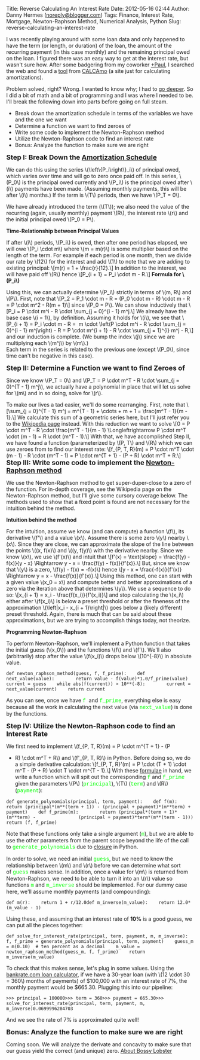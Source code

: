 Title: Reverse Calculating An Interest Rate
Date: 2012-05-16 02:44
Author: Danny Hermes (noreply@blogger.com)
Tags: Finance, Interest Rate, Mortgage, Newton-Raphson Method, Numerical Analysis, Python
Slug: reverse-calculating-an-interest-rate

I was recently playing around with some loan data and only happened to
have the term (or length, or duration) of the loan, the amount of the
recurring payment (in this case monthly) and the remaining principal
owed on the loan. I figured there was an easy way to get at the interest
rate, but wasn't sure how. After some badgering from my coworker
[+Paul](https://plus.google.com/104679465567407024302), I searched the
web and found a
[tool](http://www.calcamo.net/loancalculator/quickcalculations/loan-rate.php5)
from [CALCAmo](http://www.calcamo.net/) (a site just for calculating
amortizations).  
  
Problem solved, right? Wrong. I wanted to know why; I had to [go
deeper](http://t.qkme.me/35co7h.jpg). So I did a bit of math and a bit
of programming and I was where I needed to be. I'll break the following
down into parts before going on full steam.  

-   Break down the amortization schedule in terms of the variables we
    have and the one we want
-   Determine a function we want to find zeroes of
-   Write some code to implement the Newton-Raphson method
-   Utilize the Newton-Raphson code to find an interest rate
-   Bonus: Analyze the function to make sure we are right

**<span style="font-size: large;">Step I: Break Down the [Amortization
Schedule](http://en.wikipedia.org/wiki/Amortization_schedule)</span>**  
  
We can do this using the series \\(\\left\\{P\_i\\right\\}\_i\\) of
principal owed, which varies over time and will go to zero once paid
off. In this series, \\(P\_0\\) is the principal owed currently and
\\(P\_i\\) is the principal owed after \\(i\\) payments have been made.
(Assuming monthly payments, this will be after \\(i\\) months.) If the
term is \\(T\\) periods, then we have \\(P\_T = 0\\).  
  
We have already introduced the term (\\(T\\)); we also need the value
of the recurring (again, usually monthly) payment \\(R\\), the interest
rate \\(r\\) and the initial principal owed \\(P\_0 = P\\).  
  
**Time-Relationship between Principal Values**  
  
If after \\(i\\) periods, \\(P\_i\\) is owed, then after one period has
elapsed, we will owe \\(P\_i \\cdot m\\) where \\(m = m(r)\\) is some
multiplier based on the length of the term. For example if each period
is one month, then we divide our rate by \\(12\\) for the interest and
add \\(1\\) to note that we are adding to existing principal: \\[m(r) =
1 + \\frac{r}{12}.\\] In addition to the interest, we will have paid off
\\(R\\) hence \\[P\_{i + 1} = P\_i \\cdot m - R.\\] **Formula for
\\(P\_i\\)**  
  
Using this, we can actually determine \\(P\_i\\) strictly in terms of
\\(m, R\\) and \\(P\\). First, note that \\[P\_2 = P\_1 \\cdot m - R =
(P\_0 \\cdot m - R) \\cdot m - R = P \\cdot m\^2 - R(m + 1)\\] since
\\(P\_0 = P\\). We can show inductively that \\[P\_i = P \\cdot m\^i - R
\\cdot \\sum\_{j = 0}\^{i - 1} m\^j.\\] We already have the base case
\\(i = 1\\), by definition. Assuming it holds for \\(i\\), we see that
\\[P\_{i + 1} = P\_i \\cdot m - R =  m \\cdot \\left(P \\cdot m\^i - R
\\cdot \\sum\_{j = 0}\^{i - 1} m\^j\\right) - R = P \\cdot m\^{i + 1} -
R \\cdot \\sum\_{j = 1}\^{i} m\^j - R,\\] and our induction is complete.
(We bump the index \\(j\\) since we are multiplying each \\(m\^j\\) by
\\(m\\).)  
Each term in the series is related to the previous one (except
\\(P\_0\\), since time can't be negative in this case).   
  
**<span style="font-size: large;">Step II: Determine a Function we want
to find Zeroes of</span>**  
  
Since we know \\(P\_T = 0\\) and \\(P\_T = P \\cdot m\^T - R \\cdot
\\sum\_{j = 0}\^{T - 1} m\^j\\), we actually have a polynomial in place
that will let us solve for \\(m\\) and in so doing, solve for \\(r\\).  
  
To make our lives a tad easier, we'll do some rearranging. First, note
that \\[\\sum\_{j = 0}\^{T - 1} m\^j = m\^{T - 1} + \\cdots + m + 1 =
\\frac{m\^T - 1}{m - 1}.\\] We calculate this sum of a geometric series
here, but I'll just refer you to the [Wikipedia
page](http://en.wikipedia.org/wiki/Geometric_series) instead. With this
reduction we want to solve \\[0 = P \\cdot m\^T - R \\cdot \\frac{m\^T -
1}{m - 1} \\Longleftrightarrow P \\cdot m\^T \\cdot (m - 1) = R
\\cdot (m\^T - 1).\\] With that, we have accomplished Step II, we have
found a function (parameterized by \\(P, T\\) and \\(R\\) which we can
use zeroes from to find our interest rate: \\[f\_{P, T, R}(m) = P \\cdot
m\^T \\cdot (m - 1) - R \\cdot (m\^T - 1) = P \\cdot m\^{T + 1} - (P +
R) \\cdot m\^T + R.\\] **<span style="font-size: large;">Step III: Write
some code to implement the [Newton-Raphson
method](http://en.wikipedia.org/wiki/Newton's_method)</span>**  
  
We use the Newton-Raphson method to get super-duper-close to a zero of
the function. For in-depth coverage, see the Wikipedia page on the
Newton-Raphson method, but I'll give some cursory coverage below. The
methods used to show that a fixed point is found are not necessary for
the intuition behind the method.  
  
**Intuition behind the method**  
  
For the intuition, assume we know (and can compute) a function \\(f\\),
its derivative \\(f'\\) and a value \\(x\\). Assume there is some zero
\\(y\\) nearby \\(x\\). Since they are close, we can approximate the
slope of the line between the points \\((x, f(x)\\) and \\((y, f(y)\\)
with the derivative nearby. Since we know \\(x\\), we use \\(f'(x)\\)
and intuit that \\[f'(x) = \\text{slope} = \\frac{f(y) - f(x)}{y - x}
\\Rightarrow y - x = \\frac{f(y) - f(x)}{f'(x)}.\\] But, since we know
that \\(y\\) is a zero, \\(f(y) - f(x) = -f(x)\\) hence \\[y - x =
\\frac{-f(x)}{f'(x)} \\Rightarrow y = x - \\frac{f(x)}{f'(x)}.\\] Using
this method, one can start with a given value \\(x\_0 = x\\) and compute
better and better approximations of a zero via the iteration above that
determines \\(y\\). We use a sequence to do so: \\[x\_{i + 1} = x\_i -
\\frac{f(x\_i)}{f'(x\_i)}\\] and stop calculating the \\(x\_i\\) either
after \\(f(x\_i)\\) is below a preset threshold or after the fineness of
the approximation \\(\\left|x\_i - x\_{i + 1}\\right|\\) goes below a
(likely different) preset threshold. Again, there is much that can be
said about these approximations, but we are trying to accomplish things
today, not theorize.  
  
**Programming Newton-Raphson**  
  
To perform Newton-Raphson, we'll implement a Python function that takes
the initial guess (\\(x\_0\\)) and the functions \\(f\\) and \\(f'\\).
We'll also (arbitrarily) stop after the value \\(f(x\_i)\\) drops below
\\(10\^{-8}\\) in absolute value.  

~~~~ {.prettyprint style="background-color: white;"}
def newton_raphson_method(guess, f, f_prime):    def next_value(value):        return value - f(value)*1.0/f_prime(value)    current = guess    while abs(f(current)) > 10**(-8):        current = next_value(current)    return current
~~~~

As you can see, once we have <span
style="color: lime; font-family: 'Courier New', Courier, monospace;">f</span>
 and <span
style="color: lime; font-family: 'Courier New', Courier, monospace;">f\_prime</span>,
everything else is easy because all the work in calculating the next
value (via <span
style="color: lime; font-family: 'Courier New', Courier, monospace;">next\_value</span>)
is done by the functions.  
  
**<span style="font-size: large;">Step IV: Utilize the Newton-Raphson
code to find an Interest Rate</span>**  
  
We first need to implement \\(f\_{P, T, R}(m) = P \\cdot m\^{T + 1} - (P
+ R) \\cdot m\^T + R\\) and \\(f'\_{P, T, R}\\) in Python. Before doing
so, we do a simple derivative calculation: \\[f\_{P, T, R}'(m) = P
\\cdot (T + 1) \\cdot m\^T - (P + R) \\cdot T \\cdot m\^{T - 1}.\\] With
these [formulae](http://dictionary.reference.com/browse/formulae) in
hand, we write a function which will spit out the corresponding <span
style="color: lime; font-family: 'Courier New', Courier, monospace;">f</span>
and <span
style="color: lime; font-family: 'Courier New', Courier, monospace;">f\_prime</span>
given the parameters \\(P\\) (<span
style="color: lime; font-family: 'Courier New', Courier, monospace;">principal</span>),
\\(T\\) (<span
style="color: lime; font-family: 'Courier New', Courier, monospace;">term</span>)
and \\(R\\) (<span
style="color: lime; font-family: 'Courier New', Courier, monospace;">payment</span>):  

~~~~ {.prettyprint style="background-color: white;"}
def generate_polynomials(principal, term, payment):    def f(m):        return (principal*(m**(term + 1)) - (principal + payment)*(m**term) +                payment)    def f_prime(m):        return (principal*(term + 1)*(m**term) -                (principal + payment)*term*(m**(term - 1)))    return (f, f_prime)
~~~~

Note that these functions only take a single argument (<span
style="color: lime; font-family: 'Courier New', Courier, monospace;">m</span>),
but we are able to use the other parameters from the parent scope beyond
the life of the call to <span
style="color: lime; font-family: 'Courier New', Courier, monospace;">generate\_polynomials</span>
due to
[closure](http://en.wikipedia.org/wiki/Closure_(computer_science)) in
Python.  
  
In order to solve, we need an initial <span
style="color: lime; font-family: 'Courier New', Courier, monospace;">guess</span>,
but we need to know the relationship between \\(m\\) and \\(r\\) before
we can determine what sort of <span
style="color: lime; font-family: 'Courier New', Courier, monospace;">guess</span> makes
sense. In addition, once a value for \\(m\\) is returned from
Newton-Raphson, we need to be able to turn it into an \\(r\\) value so
functions <span
style="color: lime; font-family: 'Courier New', Courier, monospace;">m</span>
and <span
style="color: lime; font-family: 'Courier New', Courier, monospace;">m\_inverse</span>
should be implemented. For our dummy case here, we'll assume monthly
payments (and compounding):  

~~~~ {.prettyprint style="background-color: white;"}
def m(r):    return 1 + r/12.0def m_inverse(m_value):    return 12.0*(m_value - 1)
~~~~

Using these, and assuming that an interest rate of **10%** is a good
guess, we can put all the pieces together:  

~~~~ {.prettyprint style="background-color: white;"}
def solve_for_interest_rate(principal, term, payment, m, m_inverse):    f, f_prime = generate_polynomials(principal, term, payment)    guess_m = m(0.10)  # ten percent as a decimal    m_value = newton_raphson_method(guess_m, f, f_prime)    return m_inverse(m_value)
~~~~

To check that this makes sense, let's plug in some values. Using the
[bankrate.com loan
calculator](http://www.bankrate.com/calculators/mortgages/mortgage-calculator.aspx),
if we have a 30-year loan (with \\(12 \\cdot 30 = 360\\) months of
payments) of \$100,000 with an interest rate of 7%, the monthly payment
would be \$665.30. Plugging this into our pipeline:  

~~~~ {.prettyprint style="background-color: white;"}
>>> principal = 100000>>> term = 360>>> payment = 665.30>>> solve_for_interest_rate(principal, term, payment, m, m_inverse)0.0699996284703
~~~~

And we see the rate of 7% is approximated quite well!  
  
**<span style="font-size: large;">Bonus: Analyze the function to make
sure we are right</span>**  
  
Coming soon. We will analyze the derivate and concavity to make sure
that our guess yield the correct (and unique) zero. [About Bossy
Lobster](https://profiles.google.com/114760865724135687241)

</p>

